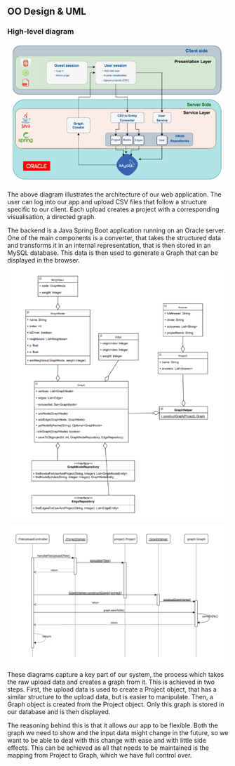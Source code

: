 ## OO Design & UML

### High-level diagram
![high-level](Highlevel.png)

The above diagram illustrates the architecture of our web application. The user can log into our app and upload CSV files that follow a structure specific to our client. Each upload creates a project with a corresponding visualisation, a directed graph.

 The backend is a Java Spring Boot application running on an Oracle server. One of the main components is a converter, that takes the structured data and transforms it in an internal representation, that is then stored in an MySQL database. This data is then used to generate a Graph that can be displayed in the browser.

![static](staticUML.png)

![dynamic](dynamicUML.png)

These diagrams capture a key part of our system, the process which takes the raw upload data and creates a graph from it. This is achieved in two steps. First, the upload data is used to create a Project object, that has a similar structure to the upload data, but is easier to manipulate. Then, a Graph object is created from the Project object. Only this graph is stored in our database and is then displayed.

The reasoning behind this is that it allows our app to be flexible. Both the graph we need to show and the input data might change in the future, so we want to be able to deal with this change with ease and with little side effects. This can be achieved as all that needs to be maintained is the mapping from Project to Graph, which we have full control over.
